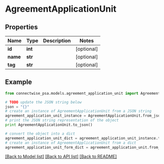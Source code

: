 # AgreementApplicationUnit


## Properties
Name | Type | Description | Notes
------------ | ------------- | ------------- | -------------
**id** | **int** |  | [optional] 
**name** | **str** |  | [optional] 
**tag** | **str** |  | [optional] 

## Example

```python
from connectwise_psa.models.agreement_application_unit import AgreementApplicationUnit

# TODO update the JSON string below
json = "{}"
# create an instance of AgreementApplicationUnit from a JSON string
agreement_application_unit_instance = AgreementApplicationUnit.from_json(json)
# print the JSON string representation of the object
print AgreementApplicationUnit.to_json()

# convert the object into a dict
agreement_application_unit_dict = agreement_application_unit_instance.to_dict()
# create an instance of AgreementApplicationUnit from a dict
agreement_application_unit_form_dict = agreement_application_unit.from_dict(agreement_application_unit_dict)
```
[[Back to Model list]](../README.md#documentation-for-models) [[Back to API list]](../README.md#documentation-for-api-endpoints) [[Back to README]](../README.md)


